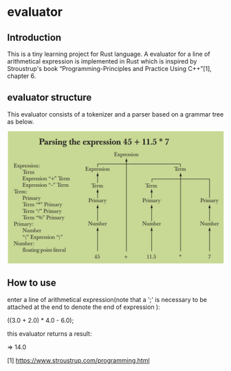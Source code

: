 # evaluator
## Introduction
This is a tiny learning project for Rust language.
A evaluator for a line of arithmetical expression is implemented in Rust which is inspired by Stroustrup's book “Programming-Principles and Practice Using C++”[1], chapter 6.
## evaluator structure
This evaluator consists of a tokenizer and a parser based on a grammar tree as below.

![grammar%20tree](https://github.com/Yichangcs/evaluator/blob/master/grammar%20tree.jpg)

## How to use

enter a line of arithmetical expression(note that a ';' is necessary to be attached at the end to denote the end of expression ):

((3.0 + 2.0) * 4.0 - 6.0);

this evaluator returns a result:

=> 14.0

[1] https://www.stroustrup.com/programming.html
